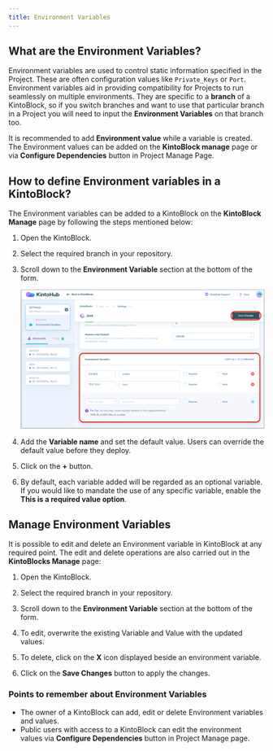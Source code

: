 ```yaml
---
title: Environment Variables
---
```


## What are the Environment Variables?

Environment variables are used to control static information specified in the Project. These are often configuration values like `Private_Keys` or `Port`. Environment variables aid in providing compatibility for Projects to run seamlessly on multiple environments. They are specific to a **branch** of a KintoBlock, so if you switch branches and want to use that particular branch in a Project you will need to input the **Environment Variables** on that branch too.

It is recommended to add **Environment value** while a variable is created. The Environment values can be added on the **KintoBlock manage** page or via **Configure Dependencies** button in Project Manage Page.


## How to define Environment variables in a KintoBlock?

The Environment variables can be added to a KintoBlock on the **KintoBlock Manage** page by following the steps mentioned below:

1. Open the KintoBlock.

2. Select the required branch in your repository.

3. Scroll down to the **Environment Variable** section at the bottom of the form.

    ![Screenshot](/docs/assets/env-vars-kb.png)

4. Add the **Variable name** and set the default value. Users can override the default value before they deploy.

5. Click on the **+** button.

6. By default, each variable added will be regarded as an optional variable. If you would like to mandate the use of any specific variable, enable the **This is a required value option**.
 

## Manage Environment Variables

It is possible to edit and delete an Environment variable in KintoBlock at any required point. The edit and delete operations are also carried out in the **KintoBlocks Manage** page:

1. Open the KintoBlock.

2. Select the required branch in your repository.

3. Scroll down to the **Environment Variable** section at the bottom of the form.

4. To edit, overwrite the existing Variable and Value with the updated values.

5. To delete, click on the **X** icon displayed beside an environment variable.

6. Click on the **Save Changes** button to apply the changes.

### Points to remember about Environment Variables

- The owner of a KintoBlock can add, edit or delete Environment variables and values.
- Public users with access to a KintoBlock can edit the environment values via **Configure Dependencies** button in Project Manage page.
